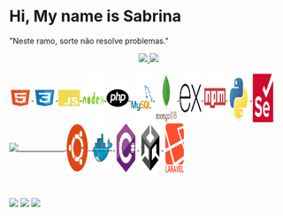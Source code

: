##  <h1>Hi, My name is Sabrina</h1>
<p>"Neste ramo, sorte não resolve problemas."</p>
<div align="center">
  <a href="https://github.com/sabrina663">
  <img height="160em" src="https://github-readme-stats.vercel.app/api?username=sabrina663&show_icons=true&theme=dracula&include_all_commits=true&count_private=true"/>
  <img height="160em" src="https://github-readme-stats.vercel.app/api/top-langs/?username=sabrina663&layout=compact&langs_count=7&theme=dracula"/>
</div>
<div style="display: inline_block"><br>
  <img align="center" alt="sabrina-HTML" height="30" width="40" src="https://raw.githubusercontent.com/devicons/devicon/master/icons/html5/html5-original.svg">
  <img align="center" alt="sabrina-CSS" height="30" width="40" src="https://raw.githubusercontent.com/devicons/devicon/master/icons/css3/css3-original.svg">
  <img align="center" alt="sabrina-Js" height="30" width="40" src="https://raw.githubusercontent.com/devicons/devicon/master/icons/javascript/javascript-plain.svg">
  <img align="center" alt="sabrina-PHP" height="90" width="40" src="https://github.com/devicons/devicon/blob/master/icons/nodejs/nodejs-plain-wordmark.svg">
  <img align="center" alt="sabrina-PHP" height="60" width="40" src="https://raw.githubusercontent.com/devicons/devicon/master//icons/php/php-plain.svg">
  <img align="center" alt="sabrina-PHP" height="90" width="40" src="https://raw.githubusercontent.com/devicons/devicon/master/icons/mysql/mysql-original-wordmark.svg">
  <img align="center" alt="sabrina-PHP" height="90" width="40" src="https://github.com/devicons/devicon/blob/master/icons/mongodb/mongodb-original-wordmark.svg">
  <img align="center" style="color:white;" alt="sabrina-PHP" height="90" width="40" src="https://github.com/devicons/devicon/blob/master/icons/express/express-original.svg">
  <img align="center" style="color:white;" alt="sabrina-PHP" height="90" width="40" src="https://github.com/devicons/devicon/blob/master/icons/npm/npm-original-wordmark.svg">
  <img align="center" style="color:white;" alt="sabrina-PHP" height="90" width="40" src="https://github.com/devicons/devicon/blob/master/icons/python/python-original.svg">
  <img align="center" style="color:white;" alt="sabrina-PHP" height="90" width="40" src="https://github.com/devicons/devicon/blob/master/icons/selenium/selenium-original.svg">
  <img align="center" style="color:white;" alt="sabrina-PHP" height="90" width="40" src="https://www.vectorlogo.zone/logos/pptrdev/pptrdev-icon.svg">
  <img align="center" style="color:white;" alt="sabrina-PHP" height="90" width="40" src="https://github.com/devicons/devicon/blob/master/icons/ubuntu/ubuntu-plain.svg">
  <img align="center" style="color:white;" alt="sabrina-PHP" height="90" width="40" src="https://github.com/devicons/devicon/blob/master/icons/docker/docker-original.svg">
  <img align="center" style="color:white;" alt="sabrina-PHP" height="90" width="40" src="https://github.com/devicons/devicon/blob/master/icons/csharp/csharp-original.svg">
  <img align="center" style="color:white;" alt="sabrina-PHP" height="90" width="40" src="https://github.com/devicons/devicon/blob/master/icons/unity/unity-original.svg">
  <img align="center" style="color:white;" alt="sabrina-PHP" height="90" width="40" src="https://github.com/devicons/devicon/blob/master/icons/laravel/laravel-plain-wordmark.svg">
</div>
  
  ##
<div><br>  
 <a href="https://discord.gg/j2KmdrW4" target="_blank"><img src="https://img.shields.io/badge/Discord-7289DA?style=for-the-badge&logo=discord&logoColor=white" target="_blank"></a> 
 <a href = "mailto:bina.oliver4@gmail.com"><img src="https://img.shields.io/badge/-Gmail-%23333?style=for-the-badge&logo=gmail&logoColor=white" target="_blank"></a>
 <a href="https://www.linkedin.com/in/https://www.linkedin.com/in/sabrina-oliveira-ba80031b0/" target="_blank"><img src="https://img.shields.io/badge/-LinkedIn-%230077B5?style=for-the-badge&logo=linkedin&logoColor=white" target="_blank"></a> 
  </div>
